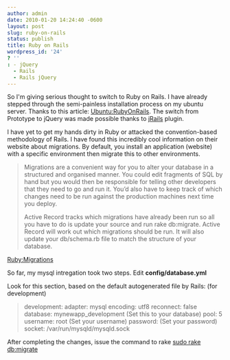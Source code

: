 ```yaml
---
author: admin
date: 2010-01-20 14:24:40 -0600
layout: post
slug: ruby-on-rails
status: publish
title: Ruby on Rails
wordpress_id: '24'
? ''
: - jQuery
  - Rails
  - Rails jQuery
---
```


So I'm giving serious thought to switch to Ruby on Rails.  I have already stepped through the semi-painless installation process on my ubuntu server.  Thanks to this article: <a href="https://help.ubuntu.com/community/RubyOnRails">Ubuntu:RubyOnRails</a>.  The switch from Prototype to jQuery was made possible thanks to <a href="http://rubyforge.org/projects/jrails/">jRails</a> plugin.

I have yet to get my hands dirty in Ruby or attacked the convention-based methodology of Rails.  I have found this incredibly cool information on their website about migrations.  By default, you install an application (website) with a specific environment then migrate this to other environments.
<blockquote>Migrations are a convenient way for you to alter your database in a structured and organised manner. You could edit fragments of SQL by hand but you would then be responsible for telling other developers that they need to go and run it. You’d also have to keep track of which changes need to be run against the production machines next time you deploy.

Active Record tracks which migrations have already been run so all you have to do is update your source and run rake db:migrate. Active Record will work out which migrations should be run. It will also update your db/schema.rb file to match the structure of your database.</blockquote>
<a href="http://guides.rubyonrails.org/migrations.html">Ruby:Migrations</a>

So far, my mysql intregation took two steps.  Edit <strong>config/database.yml</strong>

Look for this section, based on the default autogenerated file by Rails: (for development)
<blockquote>development:
adapter: mysql
encoding: utf8
reconnect: false
database: mynewapp_development (Set this to your database)
pool: 5
username: root (Set your username)
password: (Set your password)
socket: /var/run/mysqld/mysqld.sock</blockquote>
After completing the changes, issue the command to rake
<a href="http://guides.rubyonrails.org/migrations.html">sudo rake db:migrate</a>
